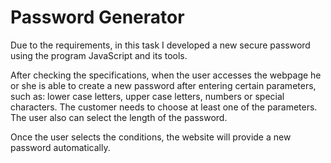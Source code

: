 # Password Generator
Due to the requirements, in this task I developed a new secure password using the program JavaScript and its tools.

After checking the specifications, when the user accesses the webpage he or she is able to create a new password after entering certain parameters, such as: lower case letters, upper case letters, numbers or special characters. The customer needs to choose at least one of the parameters. The user also can select the length of the password. 

Once the user selects the conditions, the website will provide a new password automatically. 
